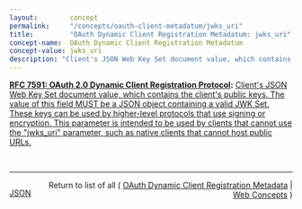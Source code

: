```yaml
---
layout:        concept
permalink:     "/concepts/oauth-client-metadatum/jwks_uri"
title:         "OAuth Dynamic Client Registration Metadatum: jwks_uri"
concept-name:  OAuth Dynamic Client Registration Metadatum
concept-value: jwks_uri
description: "Client's JSON Web Key Set document value, which contains the client's public keys. The value of this field MUST be a JSON object containing a valid JWK Set. These keys can be used by higher-level protocols that use signing or encryption. This parameter is intended to be used by clients that cannot use the \"jwks_uri\" parameter, such as native clients that cannot host public URLs."
---
```


**[RFC 7591: OAuth 2.0 Dynamic Client Registration Protocol](/specs/IETF/RFC/7591 "This specification defines mechanisms for dynamically registering OAuth 2.0 clients with authorization servers. Registration requests send a set of desired client metadata values to the authorization server. The resulting registration responses return a client identifier to use at the authorization server and the client metadata values registered for the client. The client can then use this registration information to communicate with the authorization server using the OAuth 2.0 protocol. This specification also defines a set of common client metadata fields and values for clients to use during registration."):** [Client's JSON Web Key Set document value, which contains the client's public keys. The value of this field MUST be a JSON object containing a valid JWK Set. These keys can be used by higher-level protocols that use signing or encryption. This parameter is intended to be used by clients that cannot use the "jwks_uri" parameter, such as native clients that cannot host public URLs.](http://tools.ietf.org/html/rfc7591#section-2 "Read documentation for OAuth Dynamic Client Registration Metadatum &#34;jwks_uri&#34;")

<br/>
<hr/>

<p style="float : left"><a href="./jwks_uri.json" title="JSON representing this particular Web Concept value">JSON</a></p>
<p style="text-align: right">Return to list of all ( <a href="../oauth-client-metadata">OAuth Dynamic Client Registration Metadata</a> | <a href="../">Web Concepts</a> )</p>
